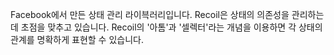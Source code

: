Facebook에서 만든 상태 관리 라이븍러리입니다. Recoil은 상태의 의존성을 관리하는 데 초점을 맞추고 있습니다. Recoil의 '아톰'과 '셀렉터'라는 개념을 이용하면 각 상태의 관계를 명확하게 표현할 수 있습니다.
